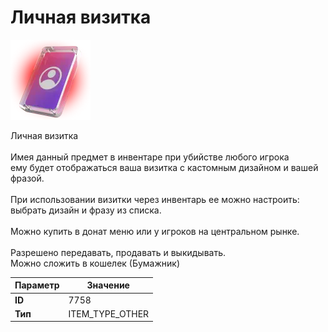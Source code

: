 # Личная визитка

![Item Image](../img/7758.webp?raw=true)

Личная визитка<br><br>Имея данный предмет в инвентаре при убийстве любого игрока<br>ему будет отображаться ваша визитка с кастомным дизайном и вашей фразой.<br><br>При использовании визитки через инвентарь ее можно настроить:<br>выбрать дизайн и фразу из списка.<br><br>Можно купить в донат меню или у игроков на центральном рынке.<br><br>Разрешено передавать, продавать и выкидывать.<br>Можно сложить в кошелек (Бумажник)


| Параметр | Значение |
|----------|----------|
| **ID** | 7758 |
| **Тип** | ITEM_TYPE_OTHER |

